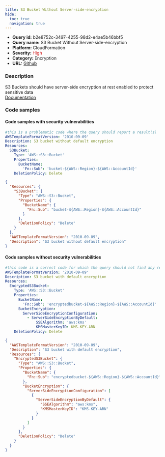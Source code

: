 ```yaml
---
title: S3 Bucket Without Server-side-encryption
hide:
  toc: true
  navigation: true
---
```


<style>
  .highlight .hll {
    background-color: #ff171742;
  }
  .md-content {
    max-width: 1100px;
    margin: 0 auto;
  }
</style>

-   **Query id:** b2e8752c-3497-4255-98d2-e4ae5b46bbf5
-   **Query name:** S3 Bucket Without Server-side-encryption
-   **Platform:** CloudFormation
-   **Severity:** <span style="color:#C00">High</span>
-   **Category:** Encryption
-   **URL:** [Github](https://github.com/Checkmarx/kics/tree/master/assets/queries/cloudFormation/aws/s3_bucket_without_server_side_encryption)

### Description
S3 Buckets should have server-side encryption at rest enabled to protect sensitive data<br>
[Documentation](https://docs.aws.amazon.com/AmazonS3/latest/user-guide/default-bucket-encryption.html)

### Code samples
#### Code samples with security vulnerabilities
```yaml title="Positive test num. 1 - yaml file" hl_lines="7"
#this is a problematic code where the query should report a result(s)
AWSTemplateFormatVersion: '2010-09-09'
Description: S3 bucket without default encryption
Resources:
  S3Bucket:
    Type: 'AWS::S3::Bucket'
    Properties:
      BucketName:
        'Fn::Sub': 'bucket-${AWS::Region}-${AWS::AccountId}'
    DeletionPolicy: Delete
```
```json title="Positive test num. 2 - json file" hl_lines="5"
{
  "Resources": {
    "S3Bucket": {
      "Type": "AWS::S3::Bucket",
      "Properties": {
        "BucketName": {
          "Fn::Sub": "bucket-${AWS::Region}-${AWS::AccountId}"
        }
      },
      "DeletionPolicy": "Delete"
    }
  },
  "AWSTemplateFormatVersion": "2010-09-09",
  "Description": "S3 bucket without default encryption"
}

```


#### Code samples without security vulnerabilities
```yaml title="Negative test num. 1 - yaml file"
#this code is a correct code for which the query should not find any result
AWSTemplateFormatVersion: '2010-09-09'
Description: S3 bucket with default encryption
Resources:
  EncryptedS3Bucket:
    Type: 'AWS::S3::Bucket'
    Properties:
      BucketName:
        'Fn::Sub': 'encryptedbucket-${AWS::Region}-${AWS::AccountId}'
      BucketEncryption:
        ServerSideEncryptionConfiguration:
          - ServerSideEncryptionByDefault:
              SSEAlgorithm: 'aws:kms'
              KMSMasterKeyID: KMS-KEY-ARN
    DeletionPolicy: Delete
```
```json title="Negative test num. 2 - json file"
{
  "AWSTemplateFormatVersion": "2010-09-09",
  "Description": "S3 bucket with default encryption",
  "Resources": {
    "EncryptedS3Bucket": {
      "Type": "AWS::S3::Bucket",
      "Properties": {
        "BucketName": {
          "Fn::Sub": "encryptedbucket-${AWS::Region}-${AWS::AccountId}"
        },
        "BucketEncryption": {
          "ServerSideEncryptionConfiguration": [
            {
              "ServerSideEncryptionByDefault": {
                "SSEAlgorithm": "aws:kms",
                "KMSMasterKeyID": "KMS-KEY-ARN"
              }
            }
          ]
        }
      },
      "DeletionPolicy": "Delete"
    }
  }
}

```
